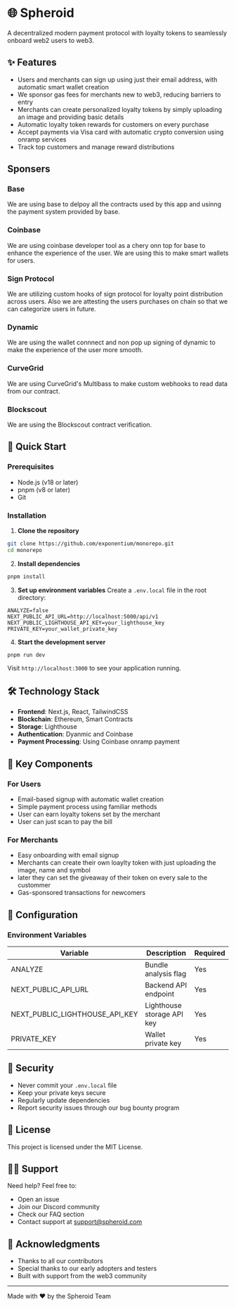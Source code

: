 # 🌐 Spheroid

A decentralized modern payment protocol with loyalty tokens to seamlessly onboard web2 users to web3.

## ✨ Features

- Users and merchants can sign up using just their email address, with automatic smart wallet creation
- We sponsor gas fees for merchants new to web3, reducing barriers to entry
- Merchants can create personalized loyalty tokens by simply uploading an image and providing basic details
- Automatic loyalty token rewards for customers on every purchase
- Accept payments via Visa card with automatic crypto conversion using onramp services
- Track top customers and manage reward distributions

## Sponsers

### Base

We are using base to delpoy all the contracts used by this app and usinng the payment system provided by base.

### Coinbase

We are using coinbase developer tool as a chery onn top for base to enhance the experience of the user. We are using this to make smart wallets for users.

### Sign Protocol

We are utilizing custom hooks of sign protocol for loyalty point distribution across users. Also we are attesting the users purchases on chain so that we can categorize users in future.

### Dynamic

We are using the wallet connnect and non pop up signing of dynamic to make the experience of the user more smooth.

### CurveGrid

We are using CurveGrid's Multibass to make custom webhooks to read data from our contract.

### Blockscout

We are using the Blockscout contract verification.

## 🚀 Quick Start

### Prerequisites

- Node.js (v18 or later)
- pnpm (v8 or later)
- Git

### Installation

1. **Clone the repository**

```bash
git clone https://github.com/exponentium/monorepo.git
cd monorepo
```

2. **Install dependencies**

```bash
pnpm install
```

3. **Set up environment variables**
   Create a `.env.local` file in the root directory:

```env
ANALYZE=false
NEXT_PUBLIC_API_URL=http://localhost:5000/api/v1
NEXT_PUBLIC_LIGHTHOUSE_API_KEY=your_lighthouse_key
PRIVATE_KEY=your_wallet_private_key
```

4. **Start the development server**

```bash
pnpm run dev
```

Visit `http://localhost:3000` to see your application running.

## 🛠 Technology Stack

- **Frontend**: Next.js, React, TailwindCSS
- **Blockchain**: Ethereum, Smart Contracts
- **Storage**: Lighthouse
- **Authentication**: Dyanmic and Coinbase
- **Payment Processing**: Using Coinbase onramp payment

## 📱 Key Components

### For Users

- Email-based signup with automatic wallet creation
- Simple payment process using familiar methods
- User can earn loyalty tokens set by the merchant
- User can just scan to pay the bill

### For Merchants

- Easy onboarding with email signup
- Merchants can create their own loaylty token with just uploading the image, name and symbol
- later they can set the giveaway of their token on every sale to the custommer
- Gas-sponsored transactions for newcomers

## 🔧 Configuration

### Environment Variables

| Variable                       | Description                | Required |
| ------------------------------ | -------------------------- | -------- |
| ANALYZE                        | Bundle analysis flag       | Yes      |
| NEXT_PUBLIC_API_URL            | Backend API endpoint       | Yes      |
| NEXT_PUBLIC_LIGHTHOUSE_API_KEY | Lighthouse storage API key | Yes      |
| PRIVATE_KEY                    | Wallet private key         | Yes      |

## 🔐 Security

- Never commit your `.env.local` file
- Keep your private keys secure
- Regularly update dependencies
- Report security issues through our bug bounty program

## 📝 License

This project is licensed under the MIT License.

## 🙋‍♂️ Support

Need help? Feel free to:

- Open an issue
- Join our Discord community
- Check our FAQ section
- Contact support at support@spheroid.com

## 🌟 Acknowledgments

- Thanks to all our contributors
- Special thanks to our early adopters and testers
- Built with support from the web3 community

---

Made with ❤️ by the Spheroid Team
